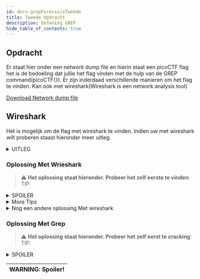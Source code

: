 ```yaml
---
id: docs-grepForensicsTweede
title: Tweede Opdracht
description: Oefening GREP
hide_table_of_contents: true
---
```


## Opdracht

Er staat hier onder een network dump file en hierin staat een picoCTF flag het is de bedoeling dat jullie het flag vinden met de hulp van de GREP command(picoCTF{}).
Er zijn inderdaad verschillende manieren om het flag te vinden. Kan ook met wireshark(Wireshark is een network analysis tool)

[Download Network dump file](./assets/Network-dump.pcapng)


## Wireshark

Het is mogelijk om de flag met wireshark te vinden. Indien uw met wireshark wilt proberen staast hieronder meer uitleg.
<details>
  <summary>UITLEG</summary>
  <p>Gisteren avond surfte een klant naar een russiche site.Waardoor zijn PC geinfecteerd isgeworden. Het ip idres van het site is 10.10.10.10(source IP). </p>
</details>

### Oplossing Met Wrieshark
> :warning: **Het oplossing staat hieronder. Probeer het zelf eerste te vinden**: 
TIP: 
<details>
    <summary>SPOILER</summary>
    <p>Het is ook mogelijk om virus te krijgen via een ping request :))</p>
</details>
<details>
    <summary>More TIps</summary>
    <p>Zet een filter die uw alleen icmp request toont en controleer de packet bytes van elke request die van 10.10.10.10 komt:))</p>
</details>

<details>
    <summary>Nog een andere oplossing Met wireshark</summary>
    <p>Klik op Edit > FInd Pakket > Kies voor String en Packet bytes laat Case Sensotive unchecked. In search string zet "picoCTF" en Klik op find </p>
</details>


### Oplossing Met Grep
> :warning: **Het oplossing staat hieronder. Probeer het zelf eerst te cracking**: 
TIP: 
<details>
  <summary>SPOILER</summary>
  <p>strings Network-dump.pcapng | grep "picoCTF"</p>
</details>

| WARNING: Spoiler! |
| --- |
